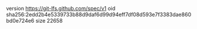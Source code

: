 version https://git-lfs.github.com/spec/v1
oid sha256:2edd2b4e5339733b88d9daf6d99d94eff7df08d593e7f3383dae860bd0e724e6
size 22658
